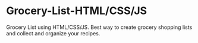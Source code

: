 # Grocery-List-HTML/CSS/JS
 Grocery List using HTML/CSS/JS. Best way to create grocery shopping lists and collect and organize your recipes.
